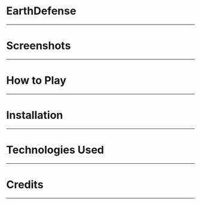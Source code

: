 # EarthDefense
---
# Screenshots
---
# How to Play
---
# Installation
---
# Technologies Used
---
# Credits
---
